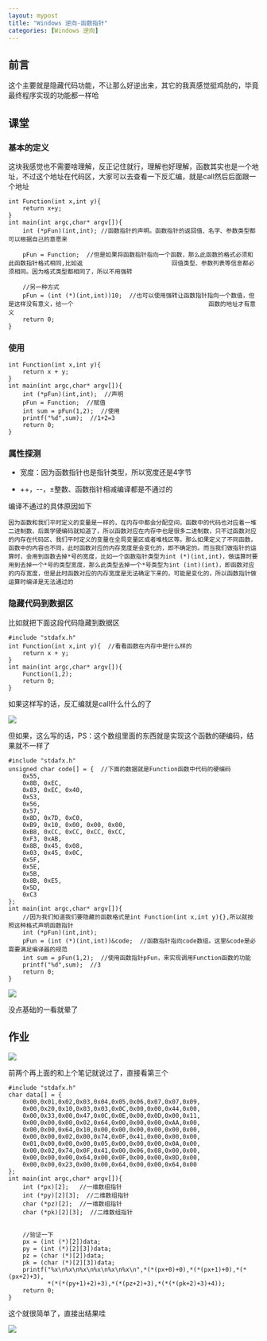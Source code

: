 ```yaml
---
layout: mypost
title: "Windows 逆向-函数指针"
categories: [Windows 逆向]
---
```


## 前言

这个主要就是隐藏代码功能，不让那么好逆出来，其它的我真感觉挺鸡肋的，毕竟最终程序实现的功能都一样哈

## 课堂

### 基本的定义

这块我感觉也不需要啥理解，反正记住就行，理解也好理解，函数其实也是一个地址，不过这个地址在代码区，大家可以去查看一下反汇编，就是call然后后面跟一个地址

```
int Function(int x,int y){
	return x+y;
}
int main(int argc,char* argv[]){
    int (*pFun)(int,int); //函数指针的声明。函数指针的返回值、名字、参数类型都可以根据自己的意愿来
   
    pFun = Function;  //但是如果将函数指针指向一个函数，那么此函数的格式必须和此函数指针格式相同,比如返                         回值类型、参数列表等信息都必须相同。因为格式类型都相同了，所以不用强转
    
    //另一种方式
    pFun = (int (*)(int,int))10;  //也可以使用强转让函数指针指向一个数值，但是这样没有意义，给一个                                      函数的地址才有意义
    return 0;
}
```

### 使用

```
int Function(int x,int y){
	return x + y;
}
int main(int argc,char* argv[]){
    int (*pFun)(int,int);  //声明
    pFun = Function;  //赋值
    int sum = pFun(1,2);  //使用
    printf("%d",sum);  //1+2=3
    return 0;
}
```

### 属性探测

- 宽度：因为函数指针也是指针类型，所以宽度还是4字节

- ++，--，±整数、函数指针相减编译都是不通过的

编译不通过的具体原因如下

```
因为函数和我们平时定义的变量是一样的，在内存中都会分配空间，函数中的代码也对应着一堆二进制数，后面学硬编码就知道了，所以函数对应在内存中也是很多二进制数，只不过函数对应的内存在代码区、我们平时定义的变量在全局变量区或者堆栈区等。那么如果定义了不同函数，函数中的内容也不同，此时函数对应的内存宽度是会变化的，即不确定的。而当我们做指针的运算时，会用到函数去掉*号的宽度，比如一个函数指针类型为int (*)(int,int)，做运算时要用到去掉一个*号的类型宽度，那么此类型去掉一个*号类型为int (int)(int)，即函数对应的内存宽度，但是此时函数对应的内存宽度是无法确定下来的，可能是变化的，所以函数指针做运算时编译是无法通过的
```

### 隐藏代码到数据区

比如就把下面这段代码隐藏到数据区

```
#include "stdafx.h"
int Function(int x,int y){  //看看函数在内存中是什么样的
    return x + y;
}
int main(int argc,char* argv[]){
    Function(1,2);
    return 0;
}
```

如果这样写的话，反汇编就是call什么什么的了

![](image-1-1024x449.png)

但如果，这么写的话，PS：这个数组里面的东西就是实现这个函数的硬编码，结果就不一样了

```
#include "stdafx.h"
unsigned char code[] = {  //下面的数据就是Function函数中代码的硬编码
  	0x55,
    0x8B, 0xEC,
    0x83, 0xEC, 0x40,
    0x53,
    0x56,
    0x57,
    0x8D, 0x7D, 0xC0,
    0xB9, 0x10, 0x00, 0x00, 0x00,
    0xB8, 0xCC, 0xCC, 0xCC, 0xCC,
    0xF3, 0xAB,
    0x8B, 0x45, 0x08,
    0x03, 0x45, 0x0C,
    0x5F,
    0x5E,
    0x5B,
    0x8B, 0xE5,
    0x5D,
    0xC3
};
int main(int argc,char* argv[]){
    //因为我们知道我们要隐藏的函数格式是int Function(int x,int y){},所以就按照这种格式声明函数指针
    int (*pFun)(int,int);
    pFun = (int (*)(int,int))&code;  //函数指针指向code数组。这里&code是必需要满足编译器的规范
    int sum = pFun(1,2);  //使用函数指针pFun，来实现调用Function函数的功能
    printf("%d",sum);  //3
    return 0;
}
```

![](image-2.png)

没点基础的一看就晕了

## 作业

![](image-3.png)

前两个再上面的和上个笔记就说过了，直接看第三个

```
#include "stdafx.h"
char data[] = {
	0x00,0x01,0x02,0x03,0x04,0x05,0x06,0x07,0x07,0x09,
    0x00,0x20,0x10,0x03,0x03,0x0C,0x00,0x00,0x44,0x00,
    0x00,0x33,0x00,0x47,0x0C,0x0E,0x00,0x0D,0x00,0x11,
    0x00,0x00,0x00,0x02,0x64,0x00,0x00,0x00,0xAA,0x00,
    0x00,0x00,0x64,0x10,0x00,0x00,0x00,0x00,0x00,0x00,
    0x00,0x00,0x02,0x00,0x74,0x0F,0x41,0x00,0x00,0x00,
    0x01,0x00,0x00,0x00,0x05,0x00,0x00,0x00,0x0A,0x00,
    0x00,0x02,0x74,0x0F,0x41,0x00,0x06,0x08,0x00,0x00,
    0x00,0x00,0x00,0x64,0x00,0x0F,0x00,0x00,0x0D,0x00,
    0x00,0x00,0x23,0x00,0x00,0x64,0x00,0x00,0x64,0x00
};
int main(int argc,char* argv[]){
    int (*px)[2];   //一维数组指针
    int (*py)[2][3];  //二维数组指针
    char (*pz)[2];  //一维数组指针
	char (*pk)[2][3];  //二维数组指针

	
    //验证一下
	px = (int (*)[2])data;
	py = (int (*)[2][3])data;
	pz = (char (*)[2])data;
	pk = (char (*)[2][3])data;
    printf("%x\n%x\n%x\n%x\n%x\n%x\n",*(*(px+0)+0),*(*(px+1)+0),*(*(px+2)+3),
           *(*(*(py+1)+2)+3),*(*(pz+2)+3),*(*(*(pk+2)+3)+4));
	return 0;
}
```

这个就很简单了，直接出结果哇

![](image-4.png)